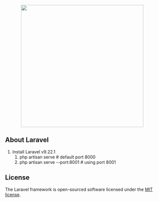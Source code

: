 <p align="center"><a href="https://laravel.com" target="_blank"><img src="https://raw.githubusercontent.com/laravel/art/master/logo-lockup/5%20SVG/2%20CMYK/1%20Full%20Color/laravel-logolockup-cmyk-red.svg" width="400"></a></p>

## About Laravel
1. Install Laravel v9.22.1
   1. php artisan serve # default port 8000
   2. php artisan serve --port:8001 # using port 8001

## License

The Laravel framework is open-sourced software licensed under the [MIT license](https://opensource.org/licenses/MIT).
